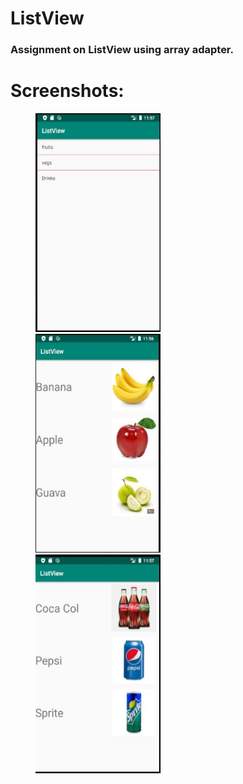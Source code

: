 # ListView

### Assignment on ListView using array adapter.

# Screenshots:
<p id="img_cont">
  <img src="img2.JPG" width = "200" height= "350" hspace=40>
    <img src="/img1.jpg" width = "200" height= "350" hspace=40>
    <img src="/img3.JPG" width = "200" height= "350" hspace=40>
</p>
